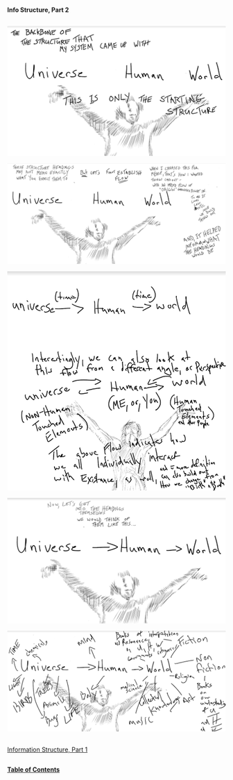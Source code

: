 #### Info Structure, Part 2

##

![1](/art/info1.png?raw=true "1")


![2](/art/info2.png?raw=true "2")


![3](/art/info3.png?raw=true "3")


![4](/art/Info4.png?raw=true "4")


![5](/art/info5.png?raw=true "5")


##

[Information Structure, Part 1](https://github.com/mycroftwilde/devil-steps-in-a-myth-system/tree/main/ref_guide/infostructure)

##

#### [Table of Contents](https://github.com/mycroftwilde/devil-steps-in-a-myth-system/tree/main/ref_guide)
